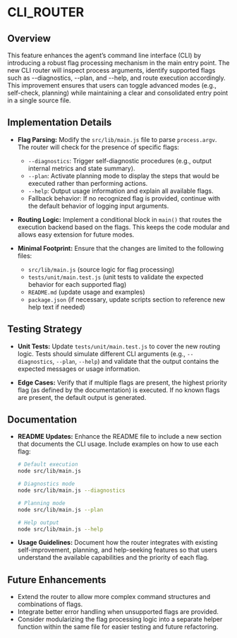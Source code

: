 # CLI_ROUTER

## Overview
This feature enhances the agent’s command line interface (CLI) by introducing a robust flag processing mechanism in the main entry point. The new CLI router will inspect process arguments, identify supported flags such as --diagnostics, --plan, and --help, and route execution accordingly. This improvement ensures that users can toggle advanced modes (e.g., self-check, planning) while maintaining a clear and consolidated entry point in a single source file.

## Implementation Details
- **Flag Parsing:** Modify the `src/lib/main.js` file to parse `process.argv`. The router will check for the presence of specific flags:
  - `--diagnostics`: Trigger self-diagnostic procedures (e.g., output internal metrics and state summary).
  - `--plan`: Activate planning mode to display the steps that would be executed rather than performing actions.
  - `--help`: Output usage information and explain all available flags.
  - Fallback behavior: If no recognized flag is provided, continue with the default behavior of logging input arguments.

- **Routing Logic:** Implement a conditional block in `main()` that routes the execution backend based on the flags. This keeps the code modular and allows easy extension for future modes.

- **Minimal Footprint:** Ensure that the changes are limited to the following files:
  - `src/lib/main.js` (source logic for flag processing)
  - `tests/unit/main.test.js` (unit tests to validate the expected behavior for each supported flag)
  - `README.md` (update usage and examples)
  - `package.json` (if necessary, update scripts section to reference new help text if needed)

## Testing Strategy
- **Unit Tests:** Update `tests/unit/main.test.js` to cover the new routing logic. Tests should simulate different CLI arguments (e.g., `--diagnostics`, `--plan`, `--help`) and validate that the output contains the expected messages or usage information.

- **Edge Cases:** Verify that if multiple flags are present, the highest priority flag (as defined by the documentation) is executed. If no known flags are present, the default output is generated.

## Documentation
- **README Updates:** Enhance the README file to include a new section that documents the CLI usage. Include examples on how to use each flag:

  ```bash
  # Default execution
  node src/lib/main.js

  # Diagnostics mode
  node src/lib/main.js --diagnostics

  # Planning mode
  node src/lib/main.js --plan

  # Help output
  node src/lib/main.js --help
  ```

- **Usage Guidelines:** Document how the router integrates with existing self-improvement, planning, and help-seeking features so that users understand the available capabilities and the priority of each flag.

## Future Enhancements
- Extend the router to allow more complex command structures and combinations of flags.
- Integrate better error handling when unsupported flags are provided.
- Consider modularizing the flag processing logic into a separate helper function within the same file for easier testing and future refactoring.
